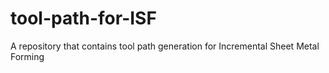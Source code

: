 # tool-path-for-ISF
A repository that contains tool path generation for Incremental Sheet Metal Forming
